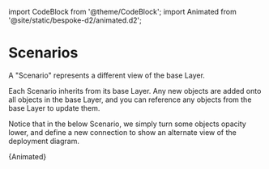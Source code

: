 import CodeBlock from '@theme/CodeBlock';
import Animated from '@site/static/bespoke-d2/animated.d2';

# Scenarios

A "Scenario" represents a different view of the base Layer.

Each Scenario inherits from its base Layer. Any new objects are added onto all objects in
the base Layer, and you can reference any objects from the base Layer to update them.

Notice that in the below Scenario, we simply turn some objects opacity lower, and define a
new connection to show an alternate view of the deployment diagram.

<div className="embedSVG" dangerouslySetInnerHTML={{__html: require('@site/static/img/generated/animated.svg2')}}></div>

<CodeBlock className="language-d2-incomplete">
    {Animated}
</CodeBlock>
